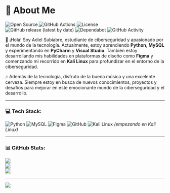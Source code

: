 # 💫 About Me
![Open Source](https://img.shields.io/badge/Open%20Source-Yes-brightgreen)
![GitHub Actions](https://img.shields.io/github/workflow/status/XfoonkeeMoonkeeX/tu-repo/CI)
![License](https://img.shields.io/github/license/XfoonkeeMoonkeeX/tu-repo)
![GitHub release (latest by date)](https://img.shields.io/github/v/release/XfoonkeeMoonkeeX/tu-repo)
![Dependabot](https://img.shields.io/badge/dependencies-up%20to%20date-brightgreen)
![GitHub Activity](https://img.shields.io/github/commit-activity/y/XfoonkeeMoonkeeX/tu-repo)

👋 ¡Hola! Soy Adiel Subiabre, estudiante de ciberseguridad y apasionado por el mundo de la tecnología. Actualmente, estoy aprendiendo **Python**, **MySQL** y experimentando en **PyCharm** y **Visual Studio**. También estoy desarrollando mis habilidades en plataformas de diseño como **Figma** y comenzando mi recorrido en **Kali Linux** para profundizar en el entorno de la ciberseguridad.

🎶 Además de la tecnología, disfruto de la buena música y una excelente cerveza. Siempre estoy en busca de nuevos conocimientos, proyectos y desafíos para mejorar en este emocionante mundo de la ciberseguridad y el desarrollo.

---

### 💻 Tech Stack:
![Python](https://img.shields.io/badge/python-3670A0?style=for-the-badge&logo=python&logoColor=ffdd54) 
![MySQL](https://img.shields.io/badge/mysql-4479A1.svg?style=for-the-badge&logo=mysql&logoColor=white) 
![Figma](https://img.shields.io/badge/figma-%23F24E1E.svg?style=for-the-badge&logo=figma&logoColor=white) 
![GitHub](https://img.shields.io/badge/github-%23121011.svg?style=for-the-badge&logo=github&logoColor=white) 
![Kali Linux](https://img.shields.io/badge/kali%20linux-557C94?style=for-the-badge&logo=kalilinux&logoColor=white) *(empezando en Kali Linux)*

---

### 📊 GitHub Stats:
![](https://github-readme-stats.vercel.app/api?username=XfoonkeeMoonkeeX&theme=dark&hide_border=false&include_all_commits=false&count_private=false)<br/> 
![](https://github-readme-streak-stats.herokuapp.com/?user=XfoonkeeMoonkeeX&theme=dark&hide_border=false)<br/> 
![](https://github-readme-stats.vercel.app/api/top-langs/?username=XfoonkeeMoonkeeX&theme=dark&hide_border=false&include_all_commits=false&count_private=false&layout=compact)

---
[![](https://visitcount.itsvg.in/api?id=XfoonkeeMoonkeeX&icon=0&color=0)](https://visitcount.itsvg.in)


